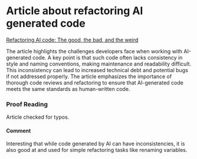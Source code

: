 # Article about refactoring AI generated code

[Refactoring AI code: The good, the bad, and the weird](https://www.infoworld.com/article/3610521/refactoring-ai-code-the-good-the-bad-and-the-weird.html "Article")

The article highlights the challenges developers face when working with AI-generated code. A key point is that such code often lacks consistency in style and naming conventions, making maintenance and readability difficult. This inconsistency can lead to increased technical debt and potential bugs if not addressed properly. The article emphasizes the importance of thorough code reviews and refactoring to ensure that AI-generated code meets the same standards as human-written code.

### Proof Reading
Article checked for typos.

#### Comment
Interesting that while code generated by AI can have inconsistencies, it is also good at and used for simple refactoring tasks like renaming variables. 
